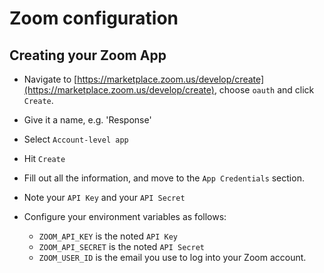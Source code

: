 # Zoom configuration

## Creating your Zoom App

- Navigate to [https://marketplace.zoom.us/develop/create](https://marketplace.zoom.us/develop/create), choose `oauth` and click `Create`.
- Give it a name, e.g. 'Response'
- Select `Account-level app` 
- Hit `Create`

- Fill out all the information, and move to the `App Credentials` section.

- Note your `API Key` and your `API Secret`

- Configure your environment variables as follows:
  - `ZOOM_API_KEY` is the noted `API Key`
  - `ZOOM_API_SECRET` is the noted `API Secret`
  - `ZOOM_USER_ID` is the email you use to log into your Zoom account.

